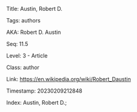 Title:  Austin, Robert D.

Tags:   authors

AKA:    Robert D. Austin

Seq:    11.5

Level:  3 - Article

Class:  author

Link:   https://en.wikipedia.org/wiki/Robert_Daustin

Timestamp: 20230209212848

Index:  Austin, Robert D.; 
